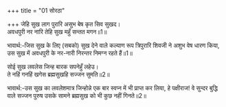 +++
title = "01 सोरठा"

+++
जेहि सुख लाग पुरारि असुभ बेष कृत सिव सुखद।  
अवधपुरी नर नारि तेहि सुख महुँ सन्तत मगन॥1॥  

भावार्थ:-जिस सुख के लिए (सबको) सुख देने वाले कल्याण रूप त्रिपुरारि शिवजी ने अशुभ वेष धारण किया, उस सुख में अवधपुरी के नर-नारी निरन्तर निमग्न रहते हैं॥1॥  

सोई सुख लवलेस जिन्ह बारक सपनेहुँ लहेउ।  
ते नहिं गनहिं खगेस ब्रह्मसुखहि सज्जन सुमति॥2॥  

भावार्थ:-उस सुख का लवलेशमात्र जिन्होन्ने एक बार स्वप्न में भी प्राप्त कर लिया, हे पक्षीराज! वे सुन्दर बुद्धि वाले सज्जन पुरुष उसके सामने ब्रह्मसुख को भी कुछ नहीं गिनते॥2॥  



